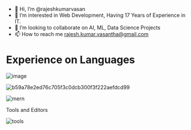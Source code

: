 - 👋 Hi, I’m @rajeshkumarvasan
- 👀 I’m interested in Web Development, Having 17 Years of Experience in IT.
- 💞️ I’m looking to collaborate on AI, ML, Data Science Projects
- 📫 How to reach me rajesh.kumar.vasantha@gmail.com

# Experience on Languages


![image](https://user-images.githubusercontent.com/100484906/155852474-0e2f0478-dcae-4e1f-872b-205770a82756.png)

![b59a78e2ed76c705f3c0dcb300f3f222aefdcd99](https://user-images.githubusercontent.com/100484906/155852680-ce92a911-d3ab-4e84-a32a-f4a59b026ed8.png)

![mern](https://user-images.githubusercontent.com/100484906/155852884-a1019bc0-89b5-40e1-95ba-5906faa30f99.png)


Tools and Editors

![tools](https://user-images.githubusercontent.com/100484906/155852516-97e4a347-3838-41de-b3e2-299c23c81572.PNG)



<!---
rajeshkumarvasan/rajeshkumarvasan is a ✨ special ✨ repository because its `README.md` (this file) appears on your GitHub profile.
You can click the Preview link to take a look at your changes.
--->
